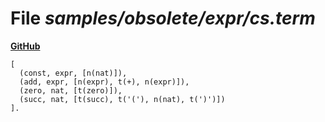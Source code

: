 # File _samples/obsolete/expr/cs.term_
**[GitHub](https://github.com/softlang/yas/blob/master/samples/obsolete/expr/cs.term)**
```
[ 
  (const, expr, [n(nat)]),
  (add, expr, [n(expr), t(+), n(expr)]),
  (zero, nat, [t(zero)]),
  (succ, nat, [t(succ), t('('), n(nat), t(')')])
].
```
